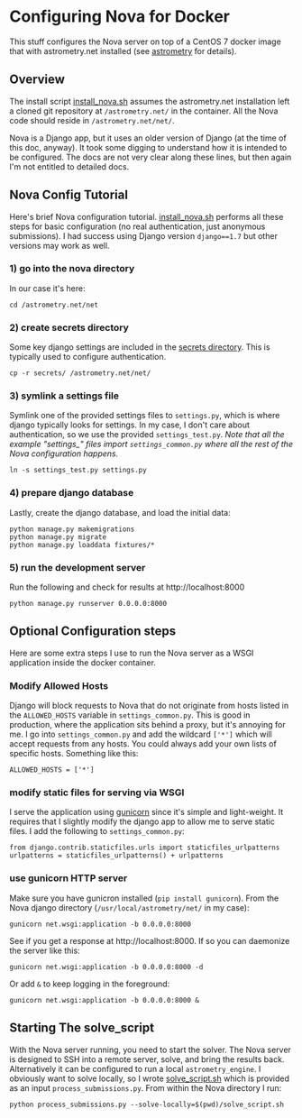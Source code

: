 # Configuring Nova for Docker

This stuff configures the Nova server on top of a CentOS 7 docker image that with astrometry.net installed (see [astrometry](../astrometry) for details).

## Overview

The install script [install_nova.sh](./install_nova.sh) assumes the astrometry.net installation left a cloned git repository at `/astrometry.net/` in the container.  All the Nova code should reside in `/astrometry.net/net/`.

Nova is a Django app, but it uses an older version of Django (at the time of this doc, anyway).  It took some digging to understand how it is intended to be configured.  The docs are not very clear along these lines, but then again I'm not entitled to detailed docs.

## Nova Config Tutorial
Here's brief Nova configuration tutorial.  [install_nova.sh](./install_nova.sh) performs all these steps for basic configuration (no real authentication, just anonymous submissions).  I had success using Django version `django==1.7` but other versions may work as well.

### 1) go into the nova directory
In our case it's here:

`cd /astrometry.net/net`

### 2) create secrets directory
Some key django settings are included in the [secrets directory](./secrets).  This is typically used to configure authentication.  

`cp -r secrets/ /astrometry.net/net/`

### 3) symlink a settings file
Symlink one of the provided settings files to `settings.py`, which is where django typically looks for settings.  In my case, I don't care about authentication, so we use the provided `settings_test.py`.  *Note that all the example "settings_" files import `settings_common.py` where all the rest of the Nova configuration happens.*

`ln -s settings_test.py settings.py`

### 4) prepare django database
Lastly, create the django database, and load the initial data:

```
python manage.py makemigrations
python manage.py migrate
python manage.py loaddata fixtures/*
```

### 5) run the development server

Run the following and check for results at http://localhost:8000

`python manage.py runserver 0.0.0.0:8000`

## Optional Configuration steps

Here are some extra steps I use to run the Nova server as a WSGI application inside the docker container.

### Modify Allowed Hosts

Django will block requests to Nova that do not originate from hosts listed in the `ALLOWED_HOSTS` variable in `settings_common.py`.  This is good in production, where the application sits behind a proxy, but it's annoying for me.  I go into `settings_common.py` and add the wildcard `['*']` which will accept requests from any hosts.  You could always add your own lists of specific hosts.  Something like this:

`ALLOWED_HOSTS = ['*']`

### modify static files for serving via WSGI
I serve the application using [gunicorn](http://gunicorn.org/) since it's simple and light-weight.  It requires that I slightly modify the django app to allow me to serve static files.  I add the following to `settings_common.py`:

```
from django.contrib.staticfiles.urls import staticfiles_urlpatterns
urlpatterns = staticfiles_urlpatterns() + urlpatterns
```

### use gunicorn HTTP server

Make sure you have gunicron installed (`pip install gunicorn`).  From the Nova django directory (`/usr/local/astrometry/net/` in my case):

`gunicorn net.wsgi:application -b 0.0.0.0:8000`

See if you get a response at http://localhost:8000.  If so you can daemonize the server like this:

`gunicorn net.wsgi:application -b 0.0.0.0:8000 -d`

Or add `&` to keep logging in the foreground:

`gunicorn net.wsgi:application -b 0.0.0.0:8000 &`

## Starting The solve_script

With the Nova server running, you need to start the solver.  The Nova server is designed to SSH into a remote server, solve, and bring the results back.  Alternatively it can be configured to run a local `astrometry_engine`.  I obviously want to solve locally, so I wrote [solve_script.sh](./solve_script.sh) which is provided as an input `process_submissions.py`.  From within the Nova directory I run:

`python process_submissions.py --solve-locally=$(pwd)/solve_script.sh`
